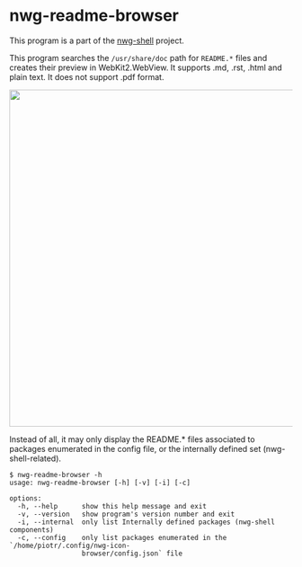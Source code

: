 # nwg-readme-browser

This program is a part of the [nwg-shell](https://nwg-piotr.github.io/nwg-shell) project.

This program searches the `/usr/share/doc` path for `README.*` files and creates their preview in WebKit2.WebView. 
It supports .md, .rst, .html and plain text. It does not support .pdf format. 

<img src="https://github.com/nwg-piotr/nwg-readme-browser/assets/20579136/084e05aa-5273-41c4-9fbd-c1d8450d11c7" width=600>

Instead of all, it may only display the README.* files associated to packages enumerated in the config file, or the
internally defined set (nwg-shell-related).

```text
$ nwg-readme-browser -h
usage: nwg-readme-browser [-h] [-v] [-i] [-c]

options:
  -h, --help      show this help message and exit
  -v, --version   show program's version number and exit
  -i, --internal  only list Internally defined packages (nwg-shell components)
  -c, --config    only list packages enumerated in the `/home/piotr/.config/nwg-icon-
                  browser/config.json` file
```
